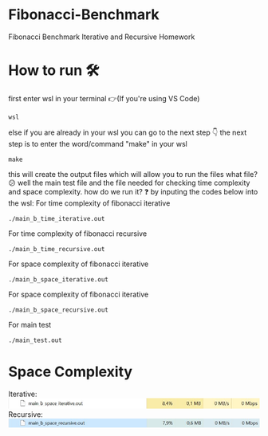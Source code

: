 # Fibonacci-Benchmark
Fibonacci Benchmark Iterative and Recursive Homework
# How to run 🛠️
first enter wsl in your terminal 👉(If you're using VS Code)
```
wsl
```
else if you are already in your wsl you can go to the next step
👇
the next step is to enter the word/command "make" in your wsl
```
make
```
this will create the output files which will allow you to run the files
what file? 😕
well the main test file and the file needed for checking time complexity and space complexity.
how do we run it? ❓
by inputing the codes below into the wsl:
For time complexity of fibonacci iterative
```
./main_b_time_iterative.out
```
For time complexity of fibonacci recursive
```
./main_b_time_recursive.out
```
For space complexity of fibonacci iterative
```
./main_b_space_iterative.out
```
For space complexity of fibonacci iterative
```
./main_b_space_recursive.out
```
For main test
```
./main_test.out
```
# Space Complexity

Iterative:
<img src=https://github.com/KELASU/Fibonacci-Benchmark/blob/main/fib_img/Iterative_space_complexity.jpg>
Recursive:
<img src=https://github.com/KELASU/Fibonacci-Benchmark/blob/main/fib_img/Recursive_Space_Complexity.jpg>
